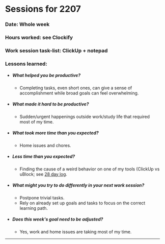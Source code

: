 # Sessions for 2207

### Date: Whole week

### Hours worked: see Clockify

### Work session task-list: ClickUp + notepad

### Lessons learned:

- ##### What helped you be productive?
	- Completing tasks, even short ones, can give a sense of accomplishment while broad goals can feel overwhelming.

- ##### What made it hard to be productive?
  - Sudden/urgent happenings outside work/study life that required most of my time.

- ##### What took more time than you expected?
  - Home issues and chores.

- ##### Less time than you expected?
  - Finding the cause of a weird behavior on one of my tools (ClickUp vs uBlock; see [28 day log](../log_301.md#day-28-27-feb-2022).

- ##### What might you try to do differently in your next work session?
  - Postpone trivial tasks.
  - Rely on already set up goals and tasks to focus on the correct 
    learning path.

- ##### Does this week's goal need to be adjusted?
  - Yes, work and home issues are taking most of my time. 

___

